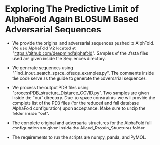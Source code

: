 # Exploring The Predictive Limit of AlphaFold Again BLOSUM Based Adversarial Sequences

- We provide the original and adversarial sequences pushed to AlphFold. We use AlphaFold V2 located at "https://github.com/deepmind/alphafold". Samples of the .fasta files used are given inside the Sequences directory. 

- We generate sequences using "Find_input_search_space_ofseqs_examples.py". The comments inside the code serve as the guide to generate the adversarial sequences. 

- We process the output PDB files using "processPDB_structure_Distance_COVID.py". Two samples are given inside the "out" directory. Due, to space constraints, we will provide the complete list of the PDB files (for the reduced and full database AlphaFold configuration) upon acceptance. Make sure to unzip the folder inside "out". 

- The complete original and adversarial structures for the AlphaFold full configuration are given inside the Aliged_Protein_Structures folder. 

- The requirements to run the scripts are numpy, panda, and PyMOL. 





